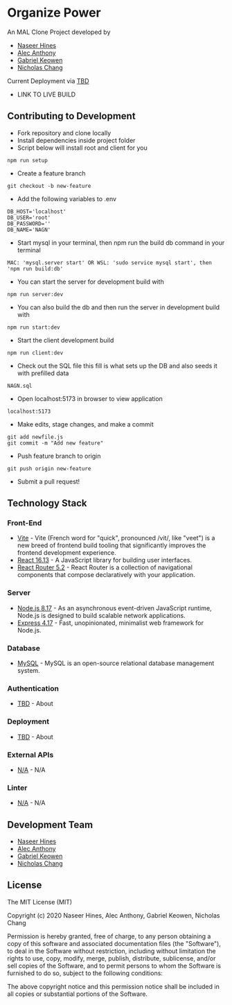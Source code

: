 # Organize Power
An MAL Clone Project developed by
- [Naseer Hines](https://github.com/NaseerHines)
- [Alec Anthony]()
- [Gabriel Keowen]()
- [Nicholas Chang]()

Current Deployment via [TBD]()
- LINK TO LIVE BUILD

## Contributing to Development
- Fork repository and clone locally
- Install dependencies inside project folder
- Script below will install root and client for you
```
npm run setup
```
- Create a feature branch
```
git checkout -b new-feature
```
- Add the following variables to .env
```
DB_HOST='localhost'
DB_USER='root'
DB_PASSWORD=''
DB_NAME='NAGN'
```
- Start mysql in your terminal, then npm run the build db command in your terminal
```
MAC: 'mysql.server start' OR WSL: 'sudo service mysql start', then 'npm run build:db'
```
- You can  start the server for development build with
```
npm run server:dev
```
- You can also build the db and then run the server in development build with
```
npm run start:dev
```
- Start the client development build
```
npm run client:dev
```
- Check out the SQL file this fill is what sets up the DB and also seeds it with prefilled data
```
NAGN.sql
```
- Open localhost:5173 in browser to view application
```
localhost:5173
```
- Make edits, stage changes, and make a commit
```
git add newfile.js
git commit -m "Add new feature"
```
- Push feature branch to origin
```
git push origin new-feature
```
- Submit a pull request!

## Technology Stack
### Front-End
- [Vite](https://vitejs.dev/) - Vite (French word for "quick", pronounced /vit/, like "veet") is a new breed of frontend build tooling that significantly improves the frontend development experience.
- [React 16.13](https://reactjs.org/docs/react-api.html) - A JavaScript library for building user interfaces.
- [React Router 5.2](https://reacttraining.com/react-router/) - React Router is a collection of navigational components that compose declaratively with your application.

### Server
- [Node.js 8.17](https://nodejs.org/en/docs/) - As an asynchronous event-driven JavaScript runtime, Node.js is designed to build scalable network applications.
- [Express 4.17](https://expressjs.com/en/api.html) - Fast, unopinionated, minimalist web framework for Node.js.

### Database
- [MySQL](https://dev.mysql.com/doc/) - MySQL is an open-source relational database management system.

### Authentication
- [TBD](LINK) - About

### Deployment
- [TBD](LINK) - About

### External APIs
- [N/A](N/A) - N/A

### Linter
- [N/A](N/A) - N/A


## Development Team
- [Naseer Hines](https://github.com/NaseerHines)
- [Alec Anthony]()
- [Gabriel Keowen]()
- [Nicholas Chang]()

## License

The MIT License (MIT)

Copyright (c) 2020 Naseer Hines, Alec Anthony, Gabriel Keowen, Nicholas Chang

Permission is hereby granted, free of charge, to any person obtaining a copy of this software and associated documentation files (the "Software"), to deal in the Software without restriction, including without limitation the rights to use, copy, modify, merge, publish, distribute, sublicense, and/or sell copies of the Software, and to permit persons to whom the Software is furnished to do so, subject to the following conditions:

The above copyright notice and this permission notice shall be included in all copies or substantial portions of the Software.